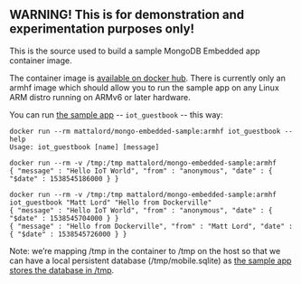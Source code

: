 ## WARNING! This is for demonstration and experimentation purposes only! 

This is the source used to build a sample MongoDB Embedded app container image.

The container image is [available on docker hub](https://hub.docker.com/r/mattalord/mongo-embedded-sample/). There is currently only an armhf image which should allow you to run the sample app on any Linux ARM distro running on ARMv6 or later hardware.

You can run [the sample app](https://gist.github.com/mattlord/4926ddb4a1d46292e1296f9951f7ca17) -- ``iot_guestbook`` -- this way:
```
docker run --rm mattalord/mongo-embedded-sample:armhf iot_guestbook --help
Usage: iot_guestbook [name] [message]

docker run --rm -v /tmp:/tmp mattalord/mongo-embedded-sample:armhf
{ "message" : "Hello IoT World", "from" : "anonymous", "date" : { "$date" : 1538545186000 } }

docker run --rm -v /tmp:/tmp mattalord/mongo-embedded-sample:armhf iot_guestbook "Matt Lord" "Hello from Dockerville"
{ "message" : "Hello IoT World", "from" : "anonymous", "date" : { "$date" : 1538545704000 } }
{ "message" : "Hello from Dockerville", "from" : "Matt Lord", "date" : { "$date" : 1538545726000 } }
```

Note: we’re mapping /tmp in the container to /tmp on the host so that we can have a local persistent database (/tmp/mobile.sqlite) as [the sample app stores the database in /tmp](https://gist.github.com/mattlord/4926ddb4a1d46292e1296f9951f7ca17#file-iot_guestbook-c-L44).
